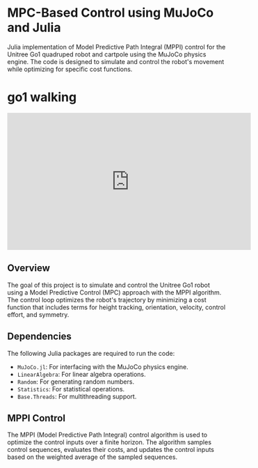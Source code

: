 # MPC-Based Control using MuJoCo and Julia

Julia implementation of Model Predictive Path Integral (MPPI) control for the Unitree Go1 quadruped robot and cartpole using the MuJoCo physics engine. The code is designed to simulate and control the robot's movement while optimizing for specific cost functions.

# go1 walking

<iframe width="560" height="315" src="https://www.youtube-nocookie.com/embed/td9j1vgA25c?si=8-NKQuY-GNHOZudQ&amp;controls=0" title="YouTube video player" frameborder="0" allow="accelerometer; autoplay; clipboard-write; encrypted-media; gyroscope; picture-in-picture; web-share" referrerpolicy="strict-origin-when-cross-origin" allowfullscreen></iframe>

## Overview

The goal of this project is to simulate and control the Unitree Go1 robot using a Model Predictive Control (MPC) approach with the MPPI algorithm. The control loop optimizes the robot's trajectory by minimizing a cost function that includes terms for height tracking, orientation, velocity, control effort, and symmetry.

## Dependencies

The following Julia packages are required to run the code:

- `MuJoCo.jl`: For interfacing with the MuJoCo physics engine.
- `LinearAlgebra`: For linear algebra operations.
- `Random`: For generating random numbers.
- `Statistics`: For statistical operations.
- `Base.Threads`: For multithreading support.

## MPPI Control

The MPPI (Model Predictive Path Integral) control algorithm is used to optimize the control inputs over a finite horizon. The algorithm samples control sequences, evaluates their costs, and updates the control inputs based on the weighted average of the sampled sequences.
